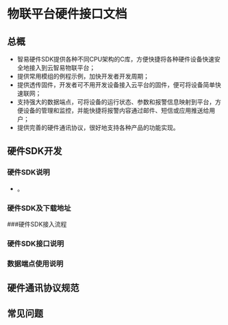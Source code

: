 # 物联平台硬件接口文档


## 总概

* 智易硬件SDK提供各种不同CPU架构的C库，方便快捷将各种硬件设备快速安全地接入到云智易物联平台；
* 提供常用模组的例程示例，加快开发者开发周期；
* 提供透传固件，开发者可不用开发设备接入云平台的固件，便可将设备简单快速联网；
* 支持强大的数据端点，可将设备的运行状态、参数和报警信息映射到平台，方便设备的管理和监控，并能快捷将报警内容通过邮件、短信或应用推送给用户；
* 提供完善的硬件通讯协议，很好地支持各种产品的功能实现。

## 硬件SDK开发

### 硬件SDK说明

* 。

### 硬件SDK及下载地址

###硬件SDK接入流程

### 硬件SDK接口说明

### 数据端点使用说明

## 硬件通讯协议规范

## 常见问题


